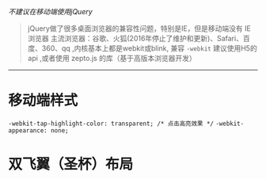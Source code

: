 *不建议在移动端使用jQuery*

> jQuery做了很多桌面浏览器的兼容性问题，特别是IE，但是移动端没有 IE 浏览器
> 主流浏览器：谷歌、火狐(2016年停止了维护和更新)、Safari、百度、360、qq ,内核基本上都是webkit或blink, 兼容 `-webkit`
> 建议使用H5的api ,或者使用 zepto.js 的库（基于高版本浏览器开发）

-------

# 移动端样式

`-webkit-tap-highlight-color: transparent; /* 点击高亮效果 */`
`-webkit-appearance: none;`

# 双飞翼（圣杯）布局




